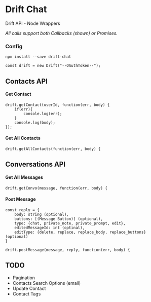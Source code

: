 # Drift Chat

Drift API - Node Wrappers

*All calls support both Callbacks (shown) or Promises.*

### Config

`npm install --save drift-chat`

`const drift = new Drift("--OAuthToken--");`

## Contacts API

#### Get Contact

```
drift.getContact(userId, function(err, body) {
    if(err){
        console.log(err);
    }
    console.log(body);
});
```

#### Get All Contacts

```
drift.getAllContacts(function(err, body) {
```

## Conversations API

#### Get All Messages

```
drift.getConvo(message, function(err, body) {
```

#### Post Message

```
const reply = {
    body: string (optional),
    buttons: [(Message Button)] (optional),
    type: {chat, private_note, private_prompt, edit},
    editedMessageId: int (optinal),
    editType: {delete, replace, replace_body, replace_buttons} (optional)
}

drift.postMessage(message, reply, function(err, body) {
```

## TODO
* Pagination
* Contacts Search Options (email)
* Update Contact
* Contact Tags